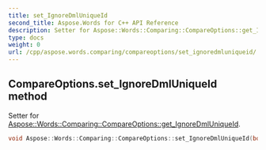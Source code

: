 ```yaml
---
title: set_IgnoreDmlUniqueId
second_title: Aspose.Words for C++ API Reference
description: Setter for Aspose::Words::Comparing::CompareOptions::get_IgnoreDmlUniqueId. 
type: docs
weight: 0
url: /cpp/aspose.words.comparing/compareoptions/set_ignoredmluniqueid/
---
```

## CompareOptions.set_IgnoreDmlUniqueId method


Setter for [Aspose::Words::Comparing::CompareOptions::get_IgnoreDmlUniqueId](./get_ignoredmluniqueid/).

```cpp
void Aspose::Words::Comparing::CompareOptions::set_IgnoreDmlUniqueId(bool value)
```


